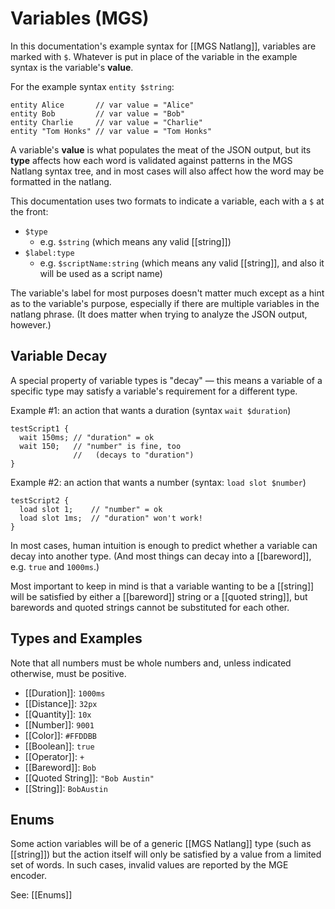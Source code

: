 # Variables (MGS)

In this documentation's example syntax for [[MGS Natlang]], variables are marked with `$`. Whatever is put in place of the variable in the example syntax is the variable's **value**.

For the example syntax `entity $string`:

```
entity Alice       // var value = "Alice"
entity Bob         // var value = "Bob"
entity Charlie     // var value = "Charlie"
entity "Tom Honks" // var value = "Tom Honks"
```

A variable's **value** is what populates the meat of the JSON output, but its **type** affects how each word is validated against patterns in the MGS Natlang syntax tree, and in most cases will also affect how the word may be formatted in the natlang.

This documentation uses two formats to indicate a variable, each with a `$` at the front:

- `$type`
	- e.g. `$string` (which means any valid [[string]])
- `$label:type`
	- e.g. `$scriptName:string` (which means any valid [[string]], and also it will be used as a script name)

The variable's label for most purposes doesn't matter much except as a hint as to the variable's purpose, especially if there are multiple variables in the natlang phrase. (It does matter when trying to analyze the JSON output, however.)

## Variable Decay

A special property of variable types is "decay" — this means a variable of a specific type may satisfy a variable's requirement for a different type.

Example #1: an action that wants a duration (syntax `wait $duration`)

```
testScript1 {
  wait 150ms; // "duration" = ok
  wait 150;   // "number" is fine, too
              //   (decays to "duration")
}
```

Example #2: an action that wants a number (syntax: `load slot $number`)

```
testScript2 {
  load slot 1;    // "number" = ok
  load slot 1ms;  // "duration" won't work!
}
```

In most cases, human intuition is enough to predict whether a variable can decay into another type. (And most things can decay into a [[bareword]], e.g. `true` and `1000ms`.)

Most important to keep in mind is that a variable wanting to be a [[string]] will be satisfied by either a [[bareword]] string or a [[quoted string]], but barewords and quoted strings cannot be substituted for each other.

## Types and Examples

Note that all numbers must be whole numbers and, unless indicated otherwise, must be positive.

- [[Duration]]: `1000ms`
- [[Distance]]: `32px`
- [[Quantity]]: `10x`
- [[Number]]: `9001`
- [[Color]]: `#FFDDBB`
- [[Boolean]]: `true`
- [[Operator]]: `+`
- [[Bareword]]: `Bob`
- [[Quoted String]]: `"Bob Austin"`
- [[String]]: `BobAustin`

## Enums

Some action variables will be of a generic [[MGS Natlang]] type (such as [[string]]) but the action itself will only be satisfied by a value from a limited set of words. In such cases, invalid values are reported by the MGE encoder.

See: [[Enums]]
